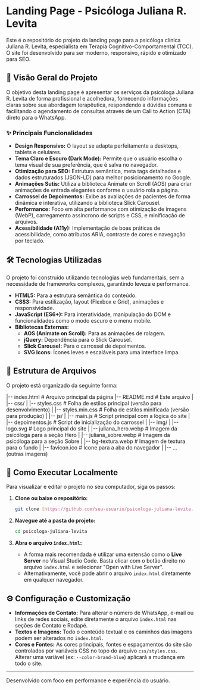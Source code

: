 # Landing Page - Psicóloga Juliana R. Levita

Este é o repositório do projeto da landing page para a psicóloga clínica Juliana R. Levita, especialista em Terapia Cognitivo-Comportamental (TCC). O site foi desenvolvido para ser moderno, responsivo, rápido e otimizado para SEO.

## 🚀 Visão Geral do Projeto

O objetivo desta landing page é apresentar os serviços da psicóloga Juliana R. Levita de forma profissional e acolhedora, fornecendo informações claras sobre sua abordagem terapêutica, respondendo a dúvidas comuns e facilitando o agendamento de consultas através de um Call to Action (CTA) direto para o WhatsApp.

### ✨ Principais Funcionalidades

* **Design Responsivo:** O layout se adapta perfeitamente a desktops, tablets e celulares.
* **Tema Claro e Escuro (Dark Mode):** Permite que o usuário escolha o tema visual de sua preferência, que é salva no navegador.
* **Otimização para SEO:** Estrutura semântica, meta tags detalhadas e dados estruturados (JSON-LD) para melhor posicionamento no Google.
* **Animações Sutis:** Utiliza a biblioteca Animate on Scroll (AOS) para criar animações de entrada elegantes conforme o usuário rola a página.
* **Carrossel de Depoimentos:** Exibe as avaliações de pacientes de forma dinâmica e interativa, utilizando a biblioteca Slick Carousel.
* **Performance:** Foco em alta performance com otimização de imagens (WebP), carregamento assíncrono de scripts e CSS, e minificação de arquivos.
* **Acessibilidade (A11y):** Implementação de boas práticas de acessibilidade, como atributos ARIA, contraste de cores e navegação por teclado.

## 🛠️ Tecnologias Utilizadas

O projeto foi construído utilizando tecnologias web fundamentais, sem a necessidade de frameworks complexos, garantindo leveza e performance.

* **HTML5:** Para a estrutura semântica do conteúdo.
* **CSS3:** Para estilização, layout (Flexbox e Grid), animações e responsividade.
* **JavaScript (ES6+):** Para interatividade, manipulação do DOM e funcionalidades como o modo escuro e o menu mobile.
* **Bibliotecas Externas:**
    * **AOS (Animate on Scroll):** Para as animações de rolagem.
    * **jQuery:** Dependência para o Slick Carousel.
    * **Slick Carousel:** Para o carrossel de depoimentos.
    * **SVG Icons:** Ícones leves e escaláveis para uma interface limpa.

## 📁 Estrutura de Arquivos

O projeto está organizado da seguinte forma:

|-- index.html              # Arquivo principal da página
|-- README.md               # Este arquivo
|
|-- css/
|   |-- styles.css          # Folha de estilos principal (versão para desenvolvimento)
|   |-- styles.min.css      # Folha de estilos minificada (versão para produção)
|
|-- js/
|   |-- main.js             # Script principal com a lógica do site
|   |-- depoimentos.js      # Script de inicialização do carrossel
|
|-- img/
|   |-- logo.svg            # Logo principal do site
|   |-- juliana_hero.webp    # Imagem da psicóloga para a seção Hero
|   |-- juliana_sobre.webp   # Imagem da psicóloga para a seção Sobre
|   |-- bg-textura.webp      # Imagem de textura para o fundo
|   |-- favicon.ico         # Ícone para a aba do navegador
|   |-- ... (outras imagens)

## 🚀 Como Executar Localmente

Para visualizar e editar o projeto no seu computador, siga os passos:

1.  **Clone ou baixe o repositório:**
    ```bash
    git clone [https://github.com/seu-usuario/psicologa-juliana-levita.git](https://github.com/seu-usuario/psicologa-juliana-levita.git)
    ```

2.  **Navegue até a pasta do projeto:**
    ```bash
    cd psicologa-juliana-levita
    ```

3.  **Abra o arquivo `index.html`:**
    * A forma mais recomendada é utilizar uma extensão como o **Live Server** no Visual Studio Code. Basta clicar com o botão direito no arquivo `index.html` e selecionar "Open with Live Server".
    * Alternativamente, você pode abrir o arquivo `index.html` diretamente em qualquer navegador.

## ⚙️ Configuração e Customização

* **Informações de Contato:** Para alterar o número de WhatsApp, e-mail ou links de redes sociais, edite diretamente o arquivo `index.html` nas seções de Contato e Rodapé.
* **Textos e Imagens:** Todo o conteúdo textual e os caminhos das imagens podem ser alterados no `index.html`.
* **Cores e Fontes:** As cores principais, fontes e espaçamentos do site são controlados por variáveis CSS no topo do arquivo `css/styles.css`. Alterar uma variável (ex: `--color-brand-blue`) aplicará a mudança em todo o site.

---

Desenvolvido com foco em performance e experiência do usuário.